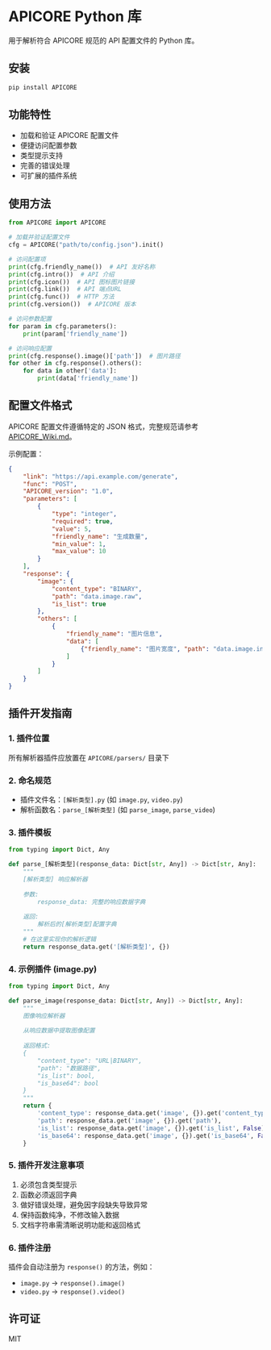 # APICORE Python 库

用于解析符合 APICORE 规范的 API 配置文件的 Python 库。

## 安装

```bash
pip install APICORE
```

## 功能特性

- 加载和验证 APICORE 配置文件
- 便捷访问配置参数
- 类型提示支持
- 完善的错误处理
- 可扩展的插件系统

## 使用方法

```python
from APICORE import APICORE

# 加载并验证配置文件
cfg = APICORE("path/to/config.json").init()

# 访问配置项
print(cfg.friendly_name())  # API 友好名称
print(cfg.intro())  # API 介绍
print(cfg.icon())  # API 图标图片链接
print(cfg.link())  # API 端点URL
print(cfg.func())  # HTTP 方法
print(cfg.version())  # APICORE 版本

# 访问参数配置
for param in cfg.parameters():
    print(param['friendly_name'])

# 访问响应配置
print(cfg.response().image()['path'])  # 图片路径
for other in cfg.response().others():
    for data in other['data']:
        print(data['friendly_name'])
```

## 配置文件格式

APICORE 配置文件遵循特定的 JSON 格式，完整规范请参考 [APICORE_Wiki.md](APICORE_Wiki.md)。

示例配置：

```json
{
    "link": "https://api.example.com/generate",
    "func": "POST",
    "APICORE_version": "1.0",
    "parameters": [
        {
            "type": "integer",
            "required": true,
            "value": 5,
            "friendly_name": "生成数量",
            "min_value": 1,
            "max_value": 10
        }
    ],
    "response": {
        "image": {
            "content_type": "BINARY",
            "path": "data.image.raw",
            "is_list": true
        },
        "others": [
            {
                "friendly_name": "图片信息",
                "data": [
                    {"friendly_name": "图片宽度", "path": "data.image.info.width"}
                ]
            }
        ]
    }
}
```

## 插件开发指南

### 1. 插件位置
所有解析器插件应放置在 `APICORE/parsers/` 目录下

### 2. 命名规范
- 插件文件名：`[解析类型].py` (如 `image.py`, `video.py`)
- 解析函数名：`parse_[解析类型]` (如 `parse_image`, `parse_video`)

### 3. 插件模板
```python
from typing import Dict, Any

def parse_[解析类型](response_data: Dict[str, Any]) -> Dict[str, Any]:
    """
    [解析类型] 响应解析器
    
    参数:
        response_data: 完整的响应数据字典
        
    返回:
        解析后的[解析类型]配置字典
    """
    # 在这里实现你的解析逻辑
    return response_data.get('[解析类型]', {})
```

### 4. 示例插件 (image.py)
```python
from typing import Dict, Any

def parse_image(response_data: Dict[str, Any]) -> Dict[str, Any]:
    """
    图像响应解析器
    
    从响应数据中提取图像配置
    
    返回格式:
    {
        "content_type": "URL|BINARY",
        "path": "数据路径",
        "is_list": bool,
        "is_base64": bool
    }
    """
    return {
        'content_type': response_data.get('image', {}).get('content_type'),
        'path': response_data.get('image', {}).get('path'),
        'is_list': response_data.get('image', {}).get('is_list', False),
        'is_base64': response_data.get('image', {}).get('is_base64', False)
    }
```

### 5. 插件开发注意事项
1. 必须包含类型提示
2. 函数必须返回字典
3. 做好错误处理，避免因字段缺失导致异常
4. 保持函数纯净，不修改输入数据
5. 文档字符串需清晰说明功能和返回格式

### 6. 插件注册
插件会自动注册为 `response()` 的方法，例如：
- `image.py` → `response().image()`
- `video.py` → `response().video()`

## 许可证

MIT
